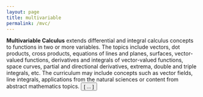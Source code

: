 ```yaml
---
layout: page
title: multivariable
permalink: /mvc/
---
```


<script src="https://www.w3schools.com/lib/w3.js"></script>

<b>Multivariable Calculus</b> extends differential and integral calculus concepts to functions in two or more variables. The topics include vectors, dot products, cross products, equations of lines and planes, surfaces, vector-valued functions, derivatives and integrals of vector-valued functions, space curves, partial and directional derivatives, extrema, double and triple integrals, etc. The curriculum may include concepts such as vector fields, line integrals, applications from the natural sciences or content from abstract mathematics topics. <button onclick="w3.toggleShow('#notes')"> [ ... ] </button>

<p id='notes' style='display:none;'>		
<iframe src="https://apteacher.github.io/d-ca-html/mvc.html" width="100%" height="1000" frameborder="0" marginheight="0" marginwidth="0">Loading…</iframe>
</p>

